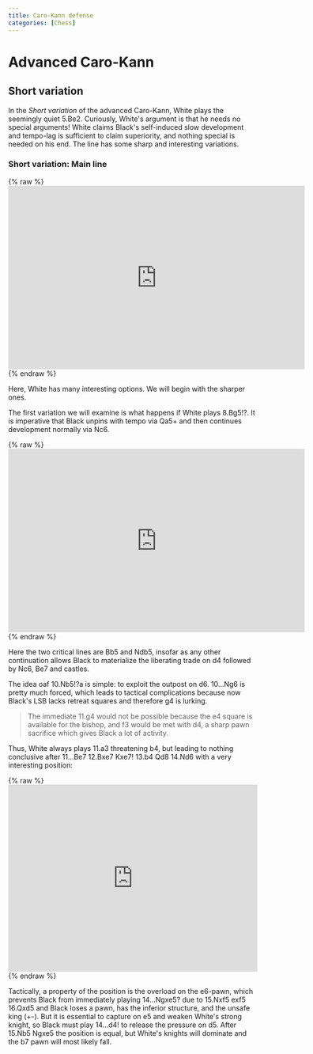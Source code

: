 ```yaml
---
title: Caro-Kann defense
categories: [Chess]
---
```


# Advanced Caro-Kann 

## Short variation

In the *Short variation* of the advanced Caro-Kann, White plays the seemingly
quiet 5.Be2. Curiously, White's argument is that he needs no special arguments!
White claims Black's self-induced slow development and tempo-lag is sufficient
to claim superiority, and nothing special is needed on his end. The line has
some sharp and interesting variations. 

### Short variation: Main line


<div markdown="0">
{% raw %}
<iframe width="600" height="371" src="https://lichess.org/study/ViWuZKEs/ybqMrTgf#14" frameborder=0></iframe>
{% endraw %}
</div>

Here, White has many interesting options. We will begin with the sharper ones. 

The first variation we will examine is what happens if White plays 8.Bg5!?. It
is imperative that Black unpins with tempo via Qa5+ and then continues
development normally via Nc6. 


<div markdown="0">
{% raw %}
<iframe width="600" height="371" src="https://lichess.org/study/embed/ViWuZKEs/jXle2i0N#18" frameborder=0></iframe>
{% endraw %}
</div>

Here the two critical lines are Bb5 and Ndb5, insofar as any other continuation
allows Black to materialize the liberating trade on d4 followed by Nc6, Be7 and
castles.

The idea oaf 10.Nb5!?a is simple: to exploit the outpost on d6. 10...Ng6 is pretty
much forced, which leads to tactical complications because now Black's LSB lacks
retreat squares and therefore g4 is lurking. 

>  The immediate 11.g4 would not be possible because the e4 square is available
>  for the bishop, and f3 would be met with d4, a sharp pawn sacrifice which gives
>  Black a lot of activity.

Thus, White always plays 11.a3 threatening b4, but leading to nothing conclusive
after 11...Be7 12.Bxe7 Kxe7! 13.b4 Qd8 14.Nd6 with a very interesting position:


<div markdown="0">
{% raw %}
<iframe src="https://lichess.org/embed/analysis?fen=r2q3r/pp2kppp/2nNp1n1/3pPb2/1P6/P1N5/2P1BPPP/R2QK2R b KQ - 2 14&color=black" style="width: 100%; aspect-ratio: 4/3;" frameborder="0"></iframe>
{% endraw %}
</div>

Tactically, a property of the position is the overload on the e6-pawn, which
prevents Black from immediately playing 14...Ngxe5? due to 15.Nxf5 exf5 16.Qxd5
and Black loses a pawn, has the inferior structure, and the unsafe king (+-).
But it is essential to capture on e5 and weaken White's strong knight, so Black
must play 14...d4! to release the pressure on d5. After 15.Nb5 Ngxe5 the
position is equal, but White's knights will dominate and the b7 pawn will most
likely fall.








